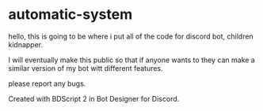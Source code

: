 # automatic-system
hello, this is going to be where i put all of the code for discord bot, children kidnapper.

I will eventually make this public so that if anyone wants to they can make a similar version of my bot witt different features.

please report any bugs.

Created with BDScript 2 in Bot Designer for Discord.
